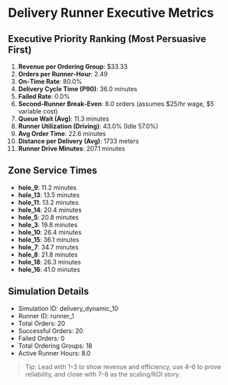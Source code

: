 # Delivery Runner Executive Metrics

## Executive Priority Ranking (Most Persuasive First)
1. **Revenue per Ordering Group**: $33.33
2. **Orders per Runner‑Hour**: 2.49
3. **On‑Time Rate**: 80.0%
4. **Delivery Cycle Time (P90)**: 36.0 minutes
5. **Failed Rate**: 0.0%
6. **Second‑Runner Break‑Even**: 8.0 orders (assumes $25/hr wage, $5 variable cost)
7. **Queue Wait (Avg)**: 11.3 minutes
8. **Runner Utilization (Driving)**: 43.0% (Idle 57.0%)
9. **Avg Order Time**: 22.6 minutes
10. **Distance per Delivery (Avg)**: 1733 meters
11. **Runner Drive Minutes**: 207.1 minutes

## Zone Service Times
- **hole_9**: 11.2 minutes
- **hole_13**: 13.5 minutes
- **hole_11**: 13.2 minutes
- **hole_14**: 20.4 minutes
- **hole_5**: 20.8 minutes
- **hole_3**: 19.8 minutes
- **hole_10**: 26.4 minutes
- **hole_15**: 36.1 minutes
- **hole_7**: 34.7 minutes
- **hole_8**: 21.8 minutes
- **hole_18**: 26.3 minutes
- **hole_16**: 41.0 minutes


## Simulation Details
- Simulation ID: delivery_dynamic_10
- Runner ID: runner_1
- Total Orders: 20
- Successful Orders: 20
- Failed Orders: 0
- Total Ordering Groups: 18
- Active Runner Hours: 8.0

> Tip: Lead with 1–3 to show revenue and efficiency, use 4–6 to prove reliability, and close with 7–8 as the scaling/ROI story.

